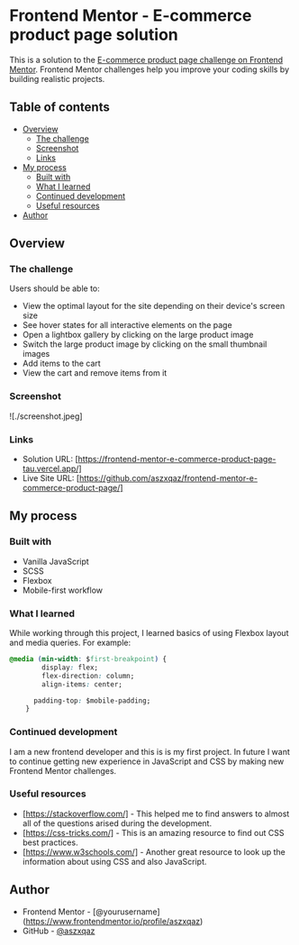 # Frontend Mentor - E-commerce product page solution

This is a solution to the [E-commerce product page challenge on Frontend Mentor](https://www.frontendmentor.io/challenges/ecommerce-product-page-UPsZ9MJp6). Frontend Mentor challenges help you improve your coding skills by building realistic projects.

## Table of contents

- [Overview](#overview)
  - [The challenge](#the-challenge)
  - [Screenshot](#screenshot)
  - [Links](#links)
- [My process](#my-process)
  - [Built with](#built-with)
  - [What I learned](#what-i-learned)
  - [Continued development](#continued-development)
  - [Useful resources](#useful-resources)
- [Author](#author)

## Overview

### The challenge

Users should be able to:

- View the optimal layout for the site depending on their device's screen size
- See hover states for all interactive elements on the page
- Open a lightbox gallery by clicking on the large product image
- Switch the large product image by clicking on the small thumbnail images
- Add items to the cart
- View the cart and remove items from it

### Screenshot

![./screenshot.jpeg]

### Links

- Solution URL: [https://frontend-mentor-e-commerce-product-page-tau.vercel.app/]
- Live Site URL: [https://github.com/aszxqaz/frontend-mentor-e-commerce-product-page/]

## My process

### Built with

- Vanilla JavaScript
- SCSS
- Flexbox
- Mobile-first workflow

### What I learned

While working through this project, I learned basics of using Flexbox layout and media queries. For example:

```css
@media (min-width: $first-breakpoint) {
		display: flex;
		flex-direction: column;
		align-items: center;

      padding-top: $mobile-padding;
	}
```

### Continued development

I am a new frontend developer and this is is my first project. In future I want to continue getting new experience in JavaScript and CSS by making new Frontend Mentor challenges.

### Useful resources

- [https://stackoverflow.com/] - This helped me to find answers to almost all of the questions arised during the development.
- [https://css-tricks.com/] - This is an amazing resource to find out CSS best practices.
- [https://www.w3schools.com/] - Another great resource to look up the information about using CSS and also JavaScript.


## Author

- Frontend Mentor - [@yourusername] (https://www.frontendmentor.io/profile/aszxqaz)
- GitHub - [@aszxqaz](https://github.com/aszxqaz/)
